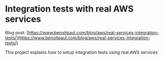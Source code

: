 # Integration tests with real AWS services

Blog post: [https://www.benoitpaul.com/blog/aws/real-services-integration-tests/](https://www.benoitpaul.com/blog/aws/real-services-integration-tests/)

This project explains how to setup integration tests using real AWS services
